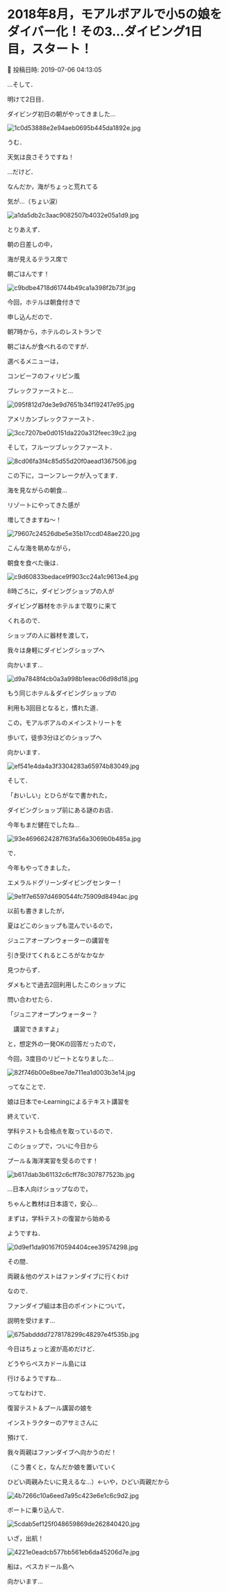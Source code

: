 # 2018年8月，モアルボアルで小5の娘をダイバー化！その3…ダイビング1日目，スタート！

📅 投稿日時: 2019-07-06 04:13:05

…そして．


明けて2日目．


ダイビング初日の朝がやってきました…




![1c0d53888e2e94aeb0695b445da1892e.jpg](images/1c0d53888e2e94aeb0695b445da1892e.jpg)




うむ．


天気は良さそうですね！





…だけど．


なんだか，海がちょっと荒れてる


気が…（ちょい涙）




![a1da5db2c3aac9082507b4032e05a1d9.jpg](images/a1da5db2c3aac9082507b4032e05a1d9.jpg)







とりあえず．


朝の日差しの中，


海が見えるテラス席で


朝ごはんです！




![c9bdbe4718d61744b49ca1a398f2b73f.jpg](images/c9bdbe4718d61744b49ca1a398f2b73f.jpg)




今回，ホテルは朝食付きで


申し込んだので．


朝7時から，ホテルのレストランで


朝ごはんが食べれるのですが．





選べるメニューは，


コンビーフのフィリピン風


ブレックファーストと…




![095f812d7de3e9d7651b34f192417e95.jpg](images/095f812d7de3e9d7651b34f192417e95.jpg)







アメリカンブレックファースト．




![3cc7207be0d0151da220a312feec39c2.jpg](images/3cc7207be0d0151da220a312feec39c2.jpg)







そして，フルーツブレックファースト．




![8cd06fa3f4c85d55d20f0aead1367506.jpg](images/8cd06fa3f4c85d55d20f0aead1367506.jpg)




この下に，コーンフレークが入ってます．





海を見ながらの朝食…


リゾートにやってきた感が


増してきますね～！




![79607c24526dbe5e35b17ccd048ae220.jpg](images/79607c24526dbe5e35b17ccd048ae220.jpg)




こんな海を眺めながら，


朝食を食べた後は．




![c9d60833bedace9f903cc24a1c9613e4.jpg](images/c9d60833bedace9f903cc24a1c9613e4.jpg)







8時ごろに，ダイビングショップの人が


ダイビング器材をホテルまで取りに来て


くれるので．


ショップの人に器材を渡して，


我々は身軽にダイビングショップへ


向かいます…




![d9a7848f4cb0a3a998b1eeac06d98d18.jpg](images/d9a7848f4cb0a3a998b1eeac06d98d18.jpg)




もう同じホテル＆ダイビングショップの


利用も3回目となると，慣れた道．


この，モアルボアルのメインストリートを


歩いて，徒歩3分ほどのショップへ


向かいます．




![ef541e4da4a3f3304283a65974b83049.jpg](images/ef541e4da4a3f3304283a65974b83049.jpg)







そして．


「おいしい」とひらがなで書かれた，


ダイビングショップ前にある謎のお店．


今年もまだ健在でしたね…




![93e4696624287f63fa56a3069b0b485a.jpg](images/93e4696624287f63fa56a3069b0b485a.jpg)







で．


今年もやってきました，


エメラルドグリーンダイビングセンター！




![9e1f7e6597d4690544fc75909d8494ac.jpg](images/9e1f7e6597d4690544fc75909d8494ac.jpg)







以前も書きましたが，


夏はどこのショップも混んでいるので，


ジュニアオープンウォーターの講習を


引き受けてくれるところがなかなか


見つからず．


ダメもとで過去2回利用したこのショップに


問い合わせたら．


「ジュニアオープンウォーター？


　講習できますよ」


と，想定外の一発OKの回答だったので，


今回，3度目のリピートとなりました…




![82f746b00e8bee7de711ea1d003b3e14.jpg](images/82f746b00e8bee7de711ea1d003b3e14.jpg)







ってなことで．


娘は日本でe-Learningによるテキスト講習を


終えていて．


学科テストも合格点を取っているので．


このショップで，ついに今日から


プール＆海洋実習を受るのです！




![b617dab3b61132c6cff78c307877523b.jpg](images/b617dab3b61132c6cff78c307877523b.jpg)




…日本人向けショップなので，


ちゃんと教材は日本語で，安心…





まずは，学科テストの復習から始める


ようですね．




![0d9ef1da90167f0594404cee39574298.jpg](images/0d9ef1da90167f0594404cee39574298.jpg)







その間．


両親＆他のゲストはファンダイブに行くわけ


なので．


ファンダイブ組は本日のポイントについて，


説明を受けます…




![675abdddd7278178299c48297e4f535b.jpg](images/675abdddd7278178299c48297e4f535b.jpg)




今日はちょっと波が高めだけど．


どうやらぺスカドール島には


行けるようですね…





ってなわけで．


復習テスト＆プール講習の娘を


インストラクターのアサミさんに


預けて．





我々両親はファンダイブへ向かうのだ！


（こう書くと，なんだか娘を置いていく


ひどい両親みたいに見えるな…）←いや，ひどい両親だから




![4b7266c10a6eed7a95c423e6e1c6c9d2.jpg](images/4b7266c10a6eed7a95c423e6e1c6c9d2.jpg)







ボートに乗り込んで．




![5cdab5ef125f048659869de262840420.jpg](images/5cdab5ef125f048659869de262840420.jpg)




いざ，出航！




![4221e0eadcb577bb561eb6da45206d7e.jpg](images/4221e0eadcb577bb561eb6da45206d7e.jpg)




船は，ぺスカドール島へ


向かいます…
